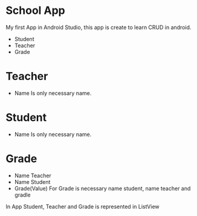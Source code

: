 # School App

My first App in Android Studio, this app is create to learn CRUD in android.

  - Student
  - Teacher
  - Grade

# Teacher

  - Name
  Is only necessary name.

# Student

  - Name
  Is only necessary name.

# Grade

  - Name Teacher
  - Name Student
  - Grade(Value)
  For Grade is necessary name student, name teacher and gradle


In App Student, Teacher and Grade is represented in ListView
